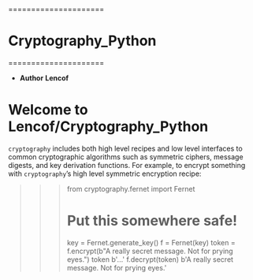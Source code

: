 =====================
# Cryptography_Python
=====================

* __Author__ __Lencof__

# Welcome to Lencof/Cryptography_Python

``cryptography`` includes both high level recipes and low level interfaces to common cryptographic algorithms such as symmetric ciphers, 
message digests, and key derivation functions. For example, to encrypt something with ``cryptography``’s high level symmetric encryption recipe:

>>> from cryptography.fernet import Fernet
>>> # Put this somewhere safe!
>>> key = Fernet.generate_key()
>>> f = Fernet(key)
>>> token = f.encrypt(b"A really secret message. Not for prying eyes.")
>>> token
b'...'
>>> f.decrypt(token)
b'A really secret message. Not for prying eyes.'

